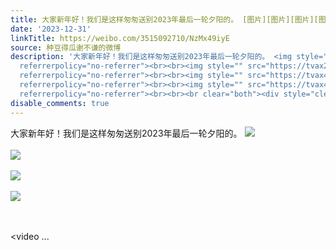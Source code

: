```yaml
---
title: 大家新年好！我们是这样匆匆送别2023年最后一轮夕阳的。 [图片][图片][图片][图片]
date: '2023-12-31'
linkTitle: https://weibo.com/3515092710/NzMx49iyE
source: 种豆得瓜谢不谦的微博
description: '大家新年好！我们是这样匆匆送别2023年最后一轮夕阳的。 <img style="" src="https://tvax4.sinaimg.cn/large/d1840ee6gy1hldsjfo431j20u0140dud.jpg"
  referrerpolicy="no-referrer"><br><br><img style="" src="https://tvax2.sinaimg.cn/large/d1840ee6gy1hldsjh458xj20u0140wkx.jpg"
  referrerpolicy="no-referrer"><br><br><img style="" src="https://tvax4.sinaimg.cn/large/d1840ee6gy1hldsjgeoolj20u0140ajg.jpg"
  referrerpolicy="no-referrer"><br><br><img style="" src="https://tvax4.sinaimg.cn/large/d1840ee6gy1hldsmhrzdoj20nf0omad7.jpg"
  referrerpolicy="no-referrer"><br><br><br clear="both"><div style="clear: both"></div><video  ...'
disable_comments: true
---
```

大家新年好！我们是这样匆匆送别2023年最后一轮夕阳的。 <img style="" src="https://tvax4.sinaimg.cn/large/d1840ee6gy1hldsjfo431j20u0140dud.jpg" referrerpolicy="no-referrer"><br><br><img style="" src="https://tvax2.sinaimg.cn/large/d1840ee6gy1hldsjh458xj20u0140wkx.jpg" referrerpolicy="no-referrer"><br><br><img style="" src="https://tvax4.sinaimg.cn/large/d1840ee6gy1hldsjgeoolj20u0140ajg.jpg" referrerpolicy="no-referrer"><br><br><img style="" src="https://tvax4.sinaimg.cn/large/d1840ee6gy1hldsmhrzdoj20nf0omad7.jpg" referrerpolicy="no-referrer"><br><br><br clear="both"><div style="clear: both"></div><video  ...